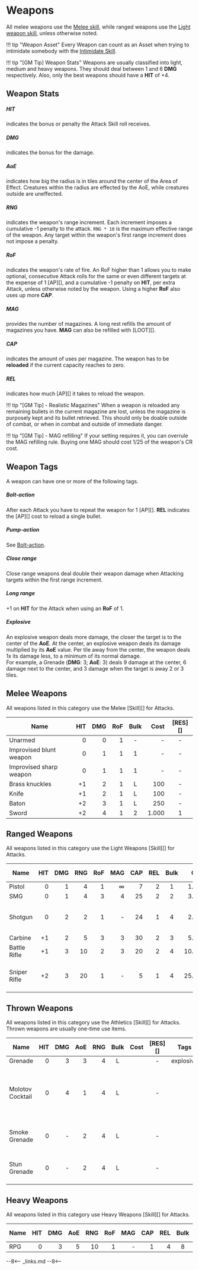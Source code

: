 
# Weapons

All melee weapons use the [Melee skill](/character/skills#melee), while ranged
weapons use the [Light weapon skill](/character/skills#light-weapons), unless
otherwise noted.

!!! tip "Weapon Asset"
    Every Weapon can count as an Asset when trying to intimidate somebody with
    the [Intimidate Skill](/character/skills/#intimidate).

!!! tip "[GM Tip] Weapon Stats"
    Weapons are usually classified into light, medium and heavy weapons. They
    should deal between 1 and 6 **DMG** respectively. Also, only the best
    weapons should have a **HIT** of +4.

## Weapon Stats

<div class="qs-list-test full-width" markdown="1">

##### HIT

indicates the bonus or penalty the Attack Skill roll receives.

##### DMG

indicates the bonus for the damage.

##### AoE

indicates how big the radius is in tiles around the center of the Area of
Effect. Creatures within the radius are effected by the AoE, while creatures
outside are uneffected.

##### RNG

indicates the weapon's range increment. Each increment imposes a cumulative -1
penalty to the attack. `RNG * 10` is the maximum effective range of the weapon.
Any target within the weapon's first range increment does not impose a penalty.

##### RoF

indicates the weapon's rate of fire. An RoF higher than 1 allows you to make
optional, consecutive Attack rolls for the same or even different targets at the
expense of 1 [AP][], and a cumulative -1 penalty on **HIT**, per extra Attack,
unless otherwise noted by the weapon. Using a higher **RoF** also uses up more
**CAP**.

##### MAG

provides the number of magazines. A long rest refills the amount of magazines
you have. **MAG** can also be refilled with [LOOT][].

##### CAP

indicates the amount of uses per magazine. The weapon has to be **reloaded** if
the current capacity reaches to zero.

##### REL

indicates how much [AP][] it takes to reload the weapon.
</div>

!!! tip "[GM Tip] - Realistic Magazines"
    When a weapon is reloaded any remaining bullets in the current magazine are
    lost, unless the magazine is purposely kept and its bullet retrieved. This
    should only be doable outside of combat, or when in combat and outside of
    immediate danger.

!!! tip "[GM Tip] - MAG refilling"
    If your setting requires it, you can overrule the MAG refilling rule. Buying
    one MAG should cost 1/25 of the weapon's CR cost.

## Weapon Tags

A weapon can have one or more of the following tags.

<div class="qs-list-test full-width" markdown="1">

##### Bolt-action

After each Attack you have to repeat the weapon for 1 [AP][]. **REL** indicates
the [AP][] cost to reload a single bullet.

##### Pump-action

See [Bolt-action](#bolt-action).

##### Close range

Close range weapons deal double their weapon damage when Attacking targets
within the first range increment.

##### Long range

+1 on **HIT** for the Attack when using an **RoF** of 1.

##### Explosive

An explosive weapon deals more damage, the closer the target is to the center of
the **AoE**. At the center, an explosive weapon deals its damage multiplied by
its **AoE** value. Per tile away from the center, the weapon deals 1x its damage
less, to a minimum of its normal damage.
<br>
For example, a Grenade (**DMG**: 3; **AoE**: 3) deals 9 damage at the center, 6
damage next to the center, and 3 damage when the target is away 2 or 3 tiles.

</div>

## Melee Weapons

All weapons listed in this category use the Melee [Skill][] for Attacks.

| Name                    |  HIT |  DMG |  RoF | Bulk  |  Cost | [RES][] |
| ----------------------- | ---: | ---: | ---: | :---: | ----: | :-----: |
| Unarmed                 |    0 |    0 |    1 |   -   |     - |    -    |
| Improvised blunt weapon |    0 |    1 |    1 |   1   |     - |    -    |
| Improvised sharp weapon |    0 |    1 |    1 |   1   |     - |    -    |
| Brass knuckles          |   +1 |    2 |    1 |   L   |   100 |    -    |
| Knife                   |   +1 |    2 |    1 |   L   |   100 |    -    |
| Baton                   |   +2 |    3 |    1 |   L   |   250 |    -    |
| Sword                   |   +2 |    4 |    1 |   2   | 1.000 |    1    |

## Ranged Weapons

All weapons listed in this category use the Light Weapons [Skill][] for Attacks.

| Name         |  HIT |  DMG |  RNG |  RoF |  MAG |  CAP |  REL | Bulk  |   Cost | [RES][] | Tags                     |
| ------------ | ---: | ---: | ---: | ---: | ---: | ---: | ---: | :---: | -----: | :-----: | ------------------------ |
| Pistol       |    0 |    1 |    4 |    1 |    ∞ |    7 |    2 |   1   |  1.000 |    -    |                          |
| SMG          |    0 |    1 |    4 |    3 |    4 |   25 |    2 |   2   |  3.000 |    1    |                          |
| Shotgun      |    0 |    2 |    2 |    1 |    - |   24 |    1 |   4   |  2.500 |    1    | close range; pump-action |
| Carbine      |   +1 |    2 |    5 |    3 |    3 |   30 |    2 |   3   |  5.000 |    2    |                          |
| Battle Rifle |   +1 |    3 |   10 |    2 |    3 |   20 |    2 |   4   | 10.000 |    2    | long range               |
| Sniper Rifle |   +2 |    3 |   20 |    1 |    - |    5 |    1 |   4   | 25.000 |    3    | bolt-action; long range  |

## Thrown Weapons

All weapons listed in this category use the Athletics [Skill][] for Attacks.
Thrown weapons are usually one-time use items.

| Name             |  HIT |  DMG |  AoE |  RNG | Bulk  | Cost | [RES][] | Tags      | Notes                                                 |
| ---------------- | ---: | ---: | ---: | ---: | :---: | ---: | :-----: | --------- | ----------------------------------------------------- |
| Grenade          |    0 |    3 |    3 |    4 |   L   |      |    -    | explosive |                                                       |
| Molotov Cocktail |    0 |    4 |    1 |    4 |   L   |      |    -    |           | Burns an area for [d6][] rounds with [Fire][] damage. |
| Smoke Grenade    |    0 |    - |    2 |    4 |   L   |      |    -    |           | *Obscures* an area with smoke.                        |
| Stun Grenade     |    0 |    - |    2 |    4 |   L   |      |    -    |           | Applies [Stunned](/crisis#stunned) for [d4][] rounds. |

## Heavy Weapons

All weapons listed in this category use Heavy Weapons [Skill][] for Attacks.

| Name |  HIT |  DMG |  AoE |  RNG |  RoF |  MAG |  CAP |  REL | Bulk  |   Cost | [RES][] | Tags      |
| ---- | ---: | ---: | ---: | ---: | ---: | ---: | ---: | ---: | :---: | -----: | :-----: | --------- |
| RPG  |    0 |    3 |    5 |   10 |    1 |    - |    1 |    4 |   8   | 20.000 |    4    | explosive |

--8<--
_links.md
--8<--
